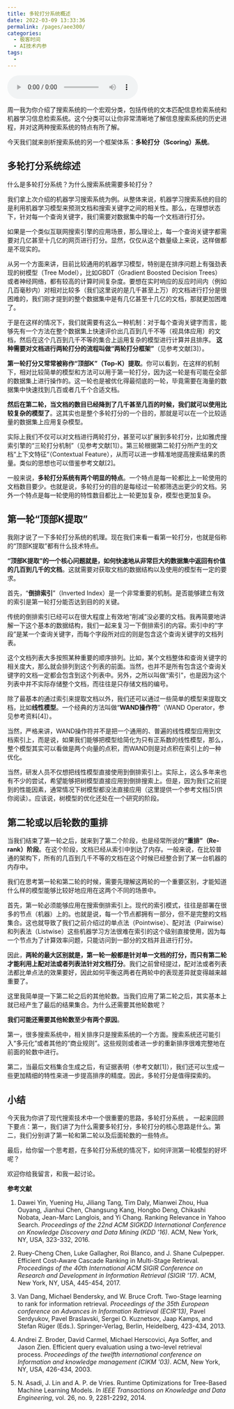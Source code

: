 ```yaml
---
title: 多轮打分系统概述
date: 2022-03-09 13:33:36
permalink: /pages/aee300/
categories:
  - 极客时间
  - AI技术内参
tags:
  - 
---
```

<audio title="047.多轮打分系统概述" src="https://static001.geekbang.org/resource/audio/31/51/31b386f071a2fe17707fbe4199955951.mp3" controls="controls"></audio> 
<p>周一我为你介绍了搜索系统的一个宏观分类，包括传统的文本匹配信息检索系统和机器学习信息检索系统。这个分类可以让你非常清晰地了解信息搜索系统的历史进程，并对这两种搜索系统的特点有所了解。</p>
<p>今天我们就来剖析搜索系统的另一个框架体系：<strong>多轮打分（Scoring）系统</strong>。</p>
<h2>多轮打分系统综述</h2>
<p>什么是多轮打分系统？为什么搜索系统需要多轮打分？</p>
<p>我们拿上次介绍的机器学习搜索系统为例。从整体来说，机器学习搜索系统的目的是利用机器学习模型来预测文档和搜索关键字之间的相关性。那么，在理想状态下，针对每一个查询关键字，我们需要对数据集中的每一个文档进行打分。</p>
<p>如果是一个类似互联网搜索引擎的应用场景，那么理论上，每一个查询关键字都需要对几亿甚至十几亿的网页进行打分。显然，仅仅从这个数量级上来说，这样做都是不现实的。</p>
<p>从另一个方面来讲，目前比较通用的机器学习模型，特别是在排序问题上有强劲表现的树模型（Tree Model），比如GBDT（Gradient Boosted Decision Trees）或者神经网络，都有较高的计算时间复杂度。要想在实时响应的反应时间内（例如几百毫秒内）对相对比较多（我们这里说的是几千甚至上万）的文档进行打分是很困难的，我们刚才提到的整个数据集中是有几亿甚至十几亿的文档，那就更加困难了。</p>
<p>于是在这样的情况下，我们就需要有这么一种机制：对于每个查询关键字而言，能够先有一个方法在整个数据集上快速评价出几百到几千不等（视具体应用）的文档，然后在这个几百到几千不等的集合上运用复杂的模型进行计算并且排序。 <strong>这种需要对文档进行两轮打分的流程叫做“两轮打分框架”</strong>（见参考文献[3]）。</p>
<!-- [[[read_end]]] -->
<p><strong>第一轮打分又常常被称作“顶部K”（Top-K）提取</strong>。你可以看到，在这样的机制下，相对比较简单的模型和方法可以用于第一轮打分，因为这一轮是有可能在全部的数据集上进行操作的。这一轮也是被优化得最彻底的一轮，毕竟需要在海量的数据集中快速找到几百或者几千个合适文档。</p>
<p><strong>然后在第二轮，当文档的数目已经降到了几千甚至几百的时候，我们就可以使用比较复杂的模型了</strong>。这其实也是整个多轮打分的一个目的，那就是可以在一个比较适量的数据集上应用复杂模型。</p>
<p>实际上我们不仅可以对文档进行两轮打分，甚至可以扩展到多轮打分，比如雅虎搜索引擎的“三轮打分机制”（见参考文献[1]）。第三轮根据第二轮打分所产生的文档“上下文特征“（Contextual Feature），从而可以进一步精准地提高搜索结果的质量。类似的思想也可以借鉴参考文献[2]。</p>
<p>一般来说，<strong>多轮打分系统有两个明显的特点</strong>。一个特点是每一轮都比上一轮使用的文档数目要少。也就是说，多轮打分的目的是每经过一轮都筛选出更少的文档。另外一个特点是每一轮使用的特性数目都比上一轮更加复杂，模型也更加复杂。</p>
<h2>第一轮“顶部K提取”</h2>
<p>我刚才说了一下多轮打分系统的机理。现在我们来看一看第一轮打分，也就是俗称的“顶部K提取”都有什么技术特点。</p>
<p><strong>“顶部K提取”的一个核心问题就是，如何快速地从非常巨大的数据集中返回有价值的几百到几千的文档</strong>。这就需要对获取文档的数据结构以及使用的模型有一定的要求。</p>
<p>首先，“<strong>倒排索引</strong>”（Inverted Index）是一个非常重要的机制。是否能够建立有效的索引是第一轮打分能否达到目的的关键。</p>
<p>传统的倒排索引已经可以在很大程度上有效地“削减”没必要的文档。我再简要地讲解一下这个基本的数据结构，我们一起来复习一下倒排索引的内容。索引中的“字段”是某一个查询关键字，而每个字段所对应的则是包含这个查询关键字的文档列表。</p>
<p>这个文档列表大多按照某种重要的顺序排列。比如，某个文档整体和查询关键字的相关度大，那么就会排列到这个列表的前面。当然，也并不是所有包含这个查询关键字的文档一定都会包含到这个列表中。另外，之所以叫做“索引”，也是因为这个列表中并不实际存储整个文档，而往往是只存储文档的编号。</p>
<p>除了最基本的通过索引来提取文档以外，我们还可以通过一些简单的模型来提取文档，比如<strong>线性模型</strong>。一个经典的方法叫做“<strong>WAND操作符</strong>”（WAND Operator，参见参考资料[4]）。</p>
<p>当然，严格来讲，WAND操作符并不是把一个通用的、普遍的线性模型应用到文档索引上，而是说，如果我们能够把模型给简化为只有正系数的线性模型，那么，整个模型其实可以看做是两个向量的点积，而WAND则是对点积在索引上的一种优化。</p>
<p>当然，研发人员不仅想把线性模型直接使用到倒排索引上。实际上，这么多年来也有不少的尝试，希望能够把树模型直接应用到倒排搜索上。但是，因为我们之前提到的性能因素，通常情况下树模型都没法直接应用（这里提供一个参考文档[5]供你阅读）。应该说，树模型的优化还处在一个研究的阶段。</p>
<h2>第二轮或以后轮数的重排</h2>
<p>当我们结束了第一轮之后，就来到了第二个阶段，也是经常所说的<strong>“重排”（Re-rank）阶段</strong>。在这个阶段，文档已经从索引中到达了内存。一般来说，在比较普通的架构下，所有的几百到几千不等的文档在这个时候已经整合到了某一台机器的内存中。</p>
<p>我们在思考第一轮和第二轮的时候，需要先理解这两轮的一个重要区别，才能知道什么样的模型能够比较好地应用在这两个不同的场景中。</p>
<p>首先，第一轮必须能够应用在搜索倒排索引上。现代的索引模式，往往是部署在很多的节点（机器）上的。也就是说，每一个节点都拥有一部分，但不是完整的文档集合。这也就导致了我们之前介绍过的单点法（Pointwise）、配对法（Pairwise）和列表法（Listwise）这些机器学习方法很难在索引的这个级别直接使用，因为每一个节点为了计算效率问题，只能访问到一部分的文档并且进行打分。</p>
<p>因此，<strong>两轮的最大区别就是，第一轮一般都是针对单一文档的打分，而只有第二轮才能利用上配对法或者列表法针对文档打分</strong>。我们之前曾经提过，配对法或者列表法都比单点法的效果要好，因此如何平衡这两者在两轮中的表现差异就变得越来越重要了。</p>
<p>这里我简单提一下第二轮之后的其他轮数。当我们应用了第二轮之后，其实基本上就已经产生了最后的结果集合。为什么还需要其他轮数呢？</p>
<p><strong>我们可能还需要其他轮数至少有两个原因</strong>。</p>
<p>第一，很多搜索系统中，相关排序只是搜索系统的一个方面。搜索系统还可能引入“多元化”或者其他的“商业规则”。这些规则或者进一步的重新排序很难完整地在前面的轮数中进行。</p>
<p>第二，当最后文档集合生成之后，有证据表明（参考文献[1]），我们还可以生成一些更加精细的特性来进一步提高排序的精度。因此，多轮打分是值得探索的。</p>
<h2>小结</h2>
<p>今天我为你讲了现代搜索技术中一个很重要的思路，多轮打分系统 。 一起来回顾下要点：第一，我们讲了为什么需要多轮打分，多轮打分的核心思路是什么。第二，我们分别讲了第一轮和第二轮以及后面轮数的一些特点。</p>
<p>最后，给你留一个思考题，在多轮打分系统的情况下，如何评测第一轮模型的好坏呢？</p>
<p>欢迎你给我留言，和我一起讨论。</p>
<p><strong>参考文献</strong></p>
<ol>
<li>
<p>Dawei Yin, Yuening Hu, Jiliang Tang, Tim Daly, Mianwei Zhou, Hua Ouyang, Jianhui Chen, Changsung Kang, Hongbo Deng, Chikashi Nobata, Jean-Marc Langlois, and Yi Chang. Ranking Relevance in Yahoo Search. <em>Proceedings of the 22nd ACM SIGKDD International Conference on Knowledge Discovery and Data Mining (KDD '16)</em>. ACM, New York, NY, USA, 323-332, 2016.</p>
</li>
<li>
<p>Ruey-Cheng Chen, Luke Gallagher, Roi Blanco, and J. Shane Culpepper. Efficient Cost-Aware Cascade Ranking in Multi-Stage Retrieval. <em>Proceedings of the 40th International ACM SIGIR Conference on Research and Development in Information Retrieval (SIGIR '17)</em>. ACM, New York, NY, USA, 445-454, 2017.</p>
</li>
<li>
<p>Van Dang, Michael Bendersky, and W. Bruce Croft. Two-Stage learning to rank for information retrieval. <em>Proceedings of the 35th European conference on Advances in Information Retrieval (ECIR’13)</em>, Pavel Serdyukov, Pavel Braslavski, Sergei O. Kuznetsov, Jaap Kamps, and Stefan Rüger (Eds.). Springer-Verlag, Berlin, Heidelberg, 423-434, 2013.</p>
</li>
<li>
<p>Andrei Z. Broder, David Carmel, Michael Herscovici, Aya Soffer, and Jason Zien. Efficient query evaluation using a two-level retrieval process. <em>Proceedings of the twelfth international conference on Information and knowledge management (CIKM '03)</em>. ACM, New York, NY, USA, 426-434, 2003.</p>
</li>
<li>
<p>N. Asadi, J. Lin and A. P. de Vries. Runtime Optimizations for Tree-Based Machine Learning Models. <em>In IEEE Transactions on Knowledge and Data Engineering</em>, vol. 26, no. 9, 2281-2292, 2014.</p>
</li>
</ol>
